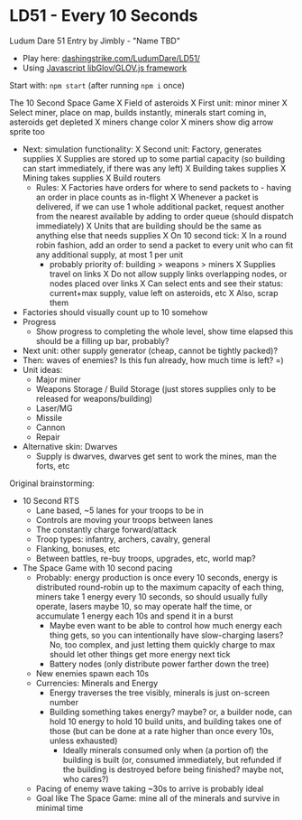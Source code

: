 LD51 - Every 10 Seconds
============================

Ludum Dare 51 Entry by Jimbly - "Name TBD"

* Play here: [dashingstrike.com/LudumDare/LD51/](http://www.dashingstrike.com/LudumDare/LD51/)
* Using [Javascript libGlov/GLOV.js framework](https://github.com/Jimbly/glovjs)

Start with: `npm start` (after running `npm i` once)


The 10 Second Space Game
X Field of asteroids
X First unit: minor miner
X Select miner, place on map, builds instantly, minerals start coming in, asteroids get depleted
  X miners change color
  X miners show dig arrow sprite too
* Next: simulation functionality:
  X Second unit: Factory, generates supplies
    X Supplies are stored up to some partial capacity (so building can start immediately, if there was any left)
  X Building takes supplies
  X Mining takes supplies
  X Build routers
  * Rules:
    X Factories have orders for where to send packets to - having an order in place counts as in-flight
    X Whenever a packet is delivered, if we can use 1 whole additional packet, request another from the nearest available by adding to order queue (should dispatch immediately)
    X Units that are building should be the same as anything else that needs supplies
    X On 10 second tick:
      X In a round robin fashion, add an order to send a packet to every unit who can fit any additional supply, at most 1 per unit
      * probably priority of: building > weapons > miners
  X Supplies travel on links
  X Do not allow supply links overlapping nodes, or nodes placed over links
  X Can select ents and see their status: current+max supply, value left on asteroids, etc
    X Also, scrap them
* Factories should visually count up to 10 somehow
* Progress
  * Show progress to completing the whole level, show time elapsed
    this should be a filling up bar, probably?
* Next unit: other supply generator (cheap, cannot be tightly packed)?
* Then: waves of enemies?  Is this fun already, how much time is left? =)
* Unit ideas:
  * Major miner
  * Weapons Storage / Build Storage (just stores supplies only to be released for weapons/building)
  * Laser/MG
  * Missile
  * Cannon
  * Repair
* Alternative skin: Dwarves
  * Supply is dwarves, dwarves get sent to work the mines, man the forts, etc

Original brainstorming:
* 10 Second RTS
  * Lane based, ~5 lanes for your troops to be in
  * Controls are moving your troops between lanes
  * The constantly charge forward/attack
  * Troop types: infantry, archers, cavalry, general
  * Flanking, bonuses, etc
  * Between battles, re-buy troops, upgrades, etc, world map?
* The Space Game with 10 second pacing
  * Probably: energy production is once every 10 seconds, energy is distributed round-robin up to the maximum capacity of each thing, miners take 1 energy every 10 seconds, so should usually fully operate, lasers maybe 10, so may operate half the time, or accumulate 1 energy each 10s and spend it in a burst
    * Maybe even want to be able to control how much energy each thing gets, so you can intentionally have slow-charging lasers?  No, too complex, and just letting them quickly charge to max should let other things get more energy next tick
    * Battery nodes (only distribute power farther down the tree)
  * New enemies spawn each 10s
  * Currencies: Minerals and Energy
    * Energy traverses the tree visibly, minerals is just on-screen number
    * Building something takes energy? maybe? or, a builder node, can hold 10 energy to hold 10 build units, and building takes one of those (but can be done at a rate higher than once every 10s, unless exhausted)
      * Ideally minerals consumed only when (a portion of) the building is built (or, consumed immediately, but refunded if the building is destroyed before being finished?  maybe not, who cares?)
  * Pacing of enemy wave taking ~30s to arrive is probably ideal
  * Goal like The Space Game: mine all of the minerals and survive in minimal time
